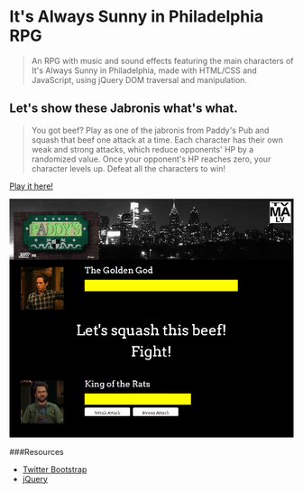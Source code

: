 # It's Always Sunny in Philadelphia RPG
>An RPG with music and sound effects featuring the main characters of It's Always Sunny in Philadelphia, made with HTML/CSS and JavaScript, using jQuery DOM traversal and manipulation.

## Let's show these Jabronis what's what.
>You got beef? Play as one of the jabronis from Paddy's Pub and squash that beef one attack at a time. Each character has their own weak and strong attacks, which reduce opponents' HP by a randomized value. Once your opponent's HP reaches zero, your character levels up. Defeat all the characters to win!

[Play it here!](https://nommington.github.io/Always-Sunny-RPG/)

![screenshot](https://github.com/Nommington/Always-Sunny-RPG/blob/master/assets/images/screenshot.jpg)

###Resources
* [Twitter Bootstrap](getbootstrap.com)
* [jQuery](jquery.com)
